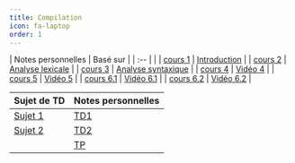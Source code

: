 ```yaml
---
title: Compilation 
icon: fa-laptop
order: 1
---
```


 | Notes personnelles | Basé sur             |
 | :--                |                      |
 | [cours 1]          | [Introduction]       |
 | [cours 2]          | [Analyse lexicale]   |
 | [cours 3]          | [Analyse syntaxique] |
 | [cours 4]          | [Vidéo 4]            |
 | [cours 5]          | [Vidéo 5]            |
 | [cours 6.1]        | [Vidéo 6.1]          |
 | [cours 6.2]        | [Vidéo 6.2]          |


| Sujet de TD | Notes personnelles |
| :--         | :--                |
| [Sujet 1]   | [TD1]              |
| [Sujet 2]   | [TD2]              |
|             | [TP]               |


[Sujet 1]:https://moodle.bordeaux-inp.fr/pluginfile.php/149561/mod_resource/content/1/td1.pdf

[Sujet 2]:https://moodle.bordeaux-inp.fr/pluginfile.php/151721/mod_resource/content/1/td2.pdf


[TD1]:assets/md/compilation/td1
[TD2]:assets/md/compilation/td2
[TP]:assets/md/compilation/Calc.zip

[cours 1]:assets/md/compilation/cours1
[cours 2]:assets/md/compilation/cours2
[cours 3]:assets/md/compilation/cours3
[cours 4]:assets/md/compilation/cours4
[cours 5]:assets/md/compilation/cours5
[cours 6.1]:assets/md/compilation/cours6
[cours 6.2]:assets/md/compilation/cours7


[Introduction]:https://moodle.bordeaux-inp.fr/pluginfile.php/20379/mod_resource/content/2/courscompilation-1.pdf

[Analyse lexicale]:https://moodle.bordeaux-inp.fr/mod/resource/view.php?id=9539

[Analyse syntaxique]:https://moodle.bordeaux-inp.fr/mod/resource/view.php?id=9540
[Analyse sémantique]:https://moodle.bordeaux-inp.fr/mod/resource/view.php?id=9541

[Vidéo 4]:https://moodle.bordeaux-inp.fr/mod/resource/view.php?id=66702
[Vidéo 5]:https://moodle.bordeaux-inp.fr/mod/resource/view.php?id=67449
[Vidéo 6.1]:https://moodle.bordeaux-inp.fr/mod/resource/view.php?id=68042
[Vidéo 6.2]:https://moodle.bordeaux-inp.fr/mod/resource/view.php?id=68045

